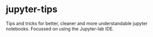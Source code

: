 # jupyter-tips
Tips and tricks for better, cleaner and more understandable jupyter notebooks.  Focussed on using the Jupyter-lab IDE.
